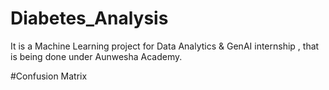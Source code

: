 # Diabetes_Analysis
It is a Machine Learning project for Data Analytics &amp; GenAI internship , that is being done under Aunwesha Academy.

#Confusion Matrix
<a href="confusion_matrix.png"></a>

